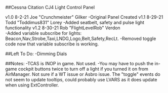 ##Cessna Citation CJ4 Light Control Panel

v1.0 8-2-21 Joe "Crunchmeister" Gilker
	-Original Panel Created
v1.1 8-29-21 Todd "Toddimus831" Lorey 
	-Added seatbelt, safety and pulse light functionality
v1.2 8-30-21 Rob "FlightLevelRob" Verdon	
	-Added variable subscribe for lights: Beacon,Nav,Strobe,Taxi,LNDG,Logo,Belt,Safety,RecLt. 
	-Removed toggle code now that variable subscribe is working.
	
##Left To Do:
	-Dimming Dials
	
##Notes:
	-TCAS is INOP in game. Not used.
	-You may have to push the in-game cockpit buttons twice to turn off a light if you turned it on from AirManager. Not sure if a WT issue or Asbro issue. The "toggle" events do not seem to update tooltips, could probably use LVARS as it does update when using ExtController.

	